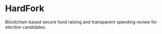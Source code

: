 # HardFork
Blockchain based secure fund raising and transparent spending review for election candidates.
